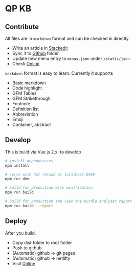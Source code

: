 # QP KB

## Contribute

All files are in `markdown` format and can be checked in directly. 

- Write an article in [Stackedit](https://stackedit.io/app) 
- Sync it to [Github](https://github.com/windmaomao/windmaomao.github.io) folder
- Update new menu entry to `menus.json` under `/static/json`
- Check [Online](https://windmaomao.github.io)

`markdown` format is easy to learn. Currently it supports

- Basic markdown
- Code highlight
- GFM Tables
- GFM Strikethrough
- Footnote
- Definition list
- Abbreviation
- Emoji
- Container, abstract

## Develop

This is build via Vue.js 2.x, to develop

``` bash
# install dependencies
npm install

# serve with hot reload at localhost:8080
npm run dev

# build for production with minification
npm run build

# build for production and view the bundle analyzer report
npm run build --report
```

## Deploy

After you build. 

- Copy dist folder to root folder
- Push to github
- (Automatic) github -> git pages
- (Automatic) github -> netlifty
- Visit [Online](https://windmaomao.github.io)


